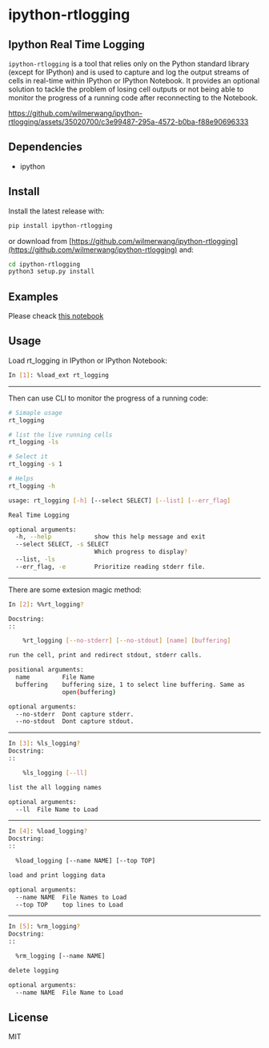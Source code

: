 # ipython-rtlogging
## Ipython Real Time Logging
`ipython-rtlogging` is a tool that relies only on the Python standard library (except for IPython) and is used to capture and log the output streams of cells in real-time within IPython or IPython Notebook. It provides an optional solution to tackle the problem of losing cell outputs or not being able to monitor the progress of a running code after reconnecting to the Notebook.

https://github.com/wilmerwang/ipython-rtlogging/assets/35020700/c3e99487-295a-4572-b0ba-f88e90696333



## Dependencies
- ipython

## Install
Install the latest release with:
```bash
pip install ipython-rtlogging
```

or download from [https://github.com/wilmerwang/ipython-rtlogging](https://github.com/wilmerwang/ipython-rtlogging) and:
```bash
cd ipython-rtlogging
python3 setup.py install
```
## Examples
Please cheack [this notebook](doc/doc.ipynb)

## Usage
Load rt_logging in IPython or IPython Notebook: 
```bash
In [1]: %load_ext rt_logging
```

---

Then can use CLI to monitor the progress of a running code:
```bash
# Simaple usage
rt_logging

# list the live running cells
rt_logging -ls 

# Select it 
rt_logging -s 1

# Helps
rt_logging -h

usage: rt_logging [-h] [--select SELECT] [--list] [--err_flag]

Real Time Logging

optional arguments:
  -h, --help            show this help message and exit
  --select SELECT, -s SELECT
                        Which progress to display?
  --list, -ls
  --err_flag, -e        Prioritize reading stderr file.
```

---

There are some extesion magic method:
```bash
In [2]: %%rt_logging?

Docstring:
::

    %rt_logging [--no-stderr] [--no-stdout] [name] [buffering]

run the cell, print and redirect stdout, stderr calls.

positional arguments:
  name         File Name
  buffering    buffering size, 1 to select line buffering. Same as
               open(buffering)

optional arguments:
  --no-stderr  Dont capture stderr.
  --no-stdout  Dont capture stdout.
```

---

```bash
In [3]: %ls_logging?
Docstring:
::

    %ls_logging [--ll]

list the all logging names

optional arguments:
  --ll  File Name to Load
```
---

```bash
In [4]: %load_logging?
Docstring:
::

  %load_logging [--name NAME] [--top TOP]

load and print logging data

optional arguments:
  --name NAME  File Names to Load
  --top TOP    top lines to Load
```

---

```bash
In [5]: %rm_logging?
Docstring:
::

  %rm_logging [--name NAME]

delete logging

optional arguments:
  --name NAME  File Name to Load
```

## License
MIT
